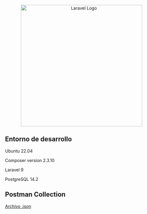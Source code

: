 <p align="center"><a href="https://laravel.com" target="_blank"><img src="https://raw.githubusercontent.com/laravel/art/master/logo-lockup/5%20SVG/2%20CMYK/1%20Full%20Color/laravel-logolockup-cmyk-red.svg" width="400" alt="Laravel Logo"></a></p>


## Entorno de desarrollo


Ubuntu 22.04


Composer version 2.3.10


Laravel 9


PostgreSQL 14.2



## Postman Collection

[Archivo .json](/public/people-app.postman_collection.json)

